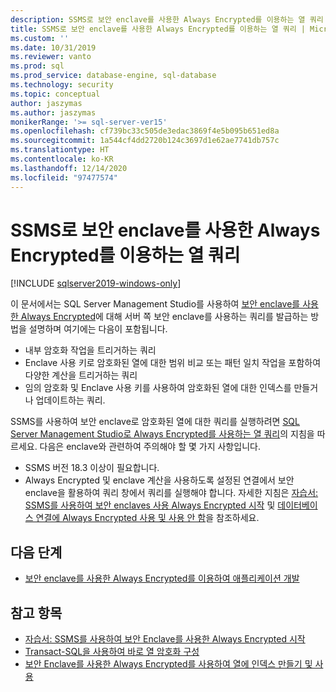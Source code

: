 ```yaml
---
description: SSMS로 보안 enclave를 사용한 Always Encrypted를 이용하는 열 쿼리
title: SSMS로 보안 enclave를 사용한 Always Encrypted를 이용하는 열 쿼리 | Microsoft Docs
ms.custom: ''
ms.date: 10/31/2019
ms.reviewer: vanto
ms.prod: sql
ms.prod_service: database-engine, sql-database
ms.technology: security
ms.topic: conceptual
author: jaszymas
ms.author: jaszymas
monikerRange: '>= sql-server-ver15'
ms.openlocfilehash: cf739bc33c505de3edac3869f4e5b095b651ed8a
ms.sourcegitcommit: 1a544cf4dd2720b124c3697d1e62ae7741db757c
ms.translationtype: HT
ms.contentlocale: ko-KR
ms.lasthandoff: 12/14/2020
ms.locfileid: "97477574"
---
```

# <a name="query-columns-using-always-encrypted-with-secure-enclaves-with-ssms"></a>SSMS로 보안 enclave를 사용한 Always Encrypted를 이용하는 열 쿼리
[!INCLUDE [sqlserver2019-windows-only](../../../includes/applies-to-version/sqlserver2019-windows-only.md)]

이 문서에서는 SQL Server Management Studio를 사용하여 [보안 enclave를 사용한 Always Encrypted](always-encrypted-enclaves.md)에 대해 서버 쪽 보안 enclave를 사용하는 쿼리를 발급하는 방법을 설명하며 여기에는 다음이 포함됩니다.
- 내부 암호화 작업을 트리거하는 쿼리
- Enclave 사용 키로 암호화된 열에 대한 범위 비교 또는 패턴 일치 작업을 포함하여 다양한 계산을 트리거하는 쿼리
- 임의 암호화 및 Enclave 사용 키를 사용하여 암호화된 열에 대한 인덱스를 만들거나 업데이트하는 쿼리.  

SSMS를 사용하여 보안 enclave로 암호화된 열에 대한 쿼리를 실행하려면 [SQL Server Management Studio로 Always Encrypted를 사용하는 열 쿼리](always-encrypted-query-columns-ssms.md)의 지침을 따르세요. 다음은 enclave와 관련하여 주의해야 할 몇 가지 사항입니다.

- SSMS 버전 18.3 이상이 필요합니다.
- Always Encrypted 및 enclave 계산을 사용하도록 설정된 연결에서 보안 enclave을 활용하여 쿼리 창에서 쿼리를 실행해야 합니다. 자세한 지침은 [자습서: SSMS를 사용하여 보안 enclaves 사용 Always Encrypted 시작](../tutorial-getting-started-with-always-encrypted-enclaves.md) 및 [데이터베이스 연결에 Always Encrypted 사용 및 사용 안 함](always-encrypted-query-columns-ssms.md#en-dis)을 참조하세요.

## <a name="next-steps"></a>다음 단계
- [보안 enclave를 사용한 Always Encrypted를 이용하여 애플리케이션 개발](always-encrypted-enclaves-client-development.md)

## <a name="see-also"></a>참고 항목  
- [자습서: SSMS를 사용하여 보안 Enclave를 사용한 Always Encrypted 시작](../tutorial-getting-started-with-always-encrypted-enclaves.md)
- [Transact-SQL을 사용하여 바로 열 암호화 구성](always-encrypted-enclaves-configure-encryption-tsql.md)
- [보안 Enclave를 사용한 Always Encrypted를 사용하여 열에 인덱스 만들기 및 사용](always-encrypted-enclaves-create-use-indexes.md)

